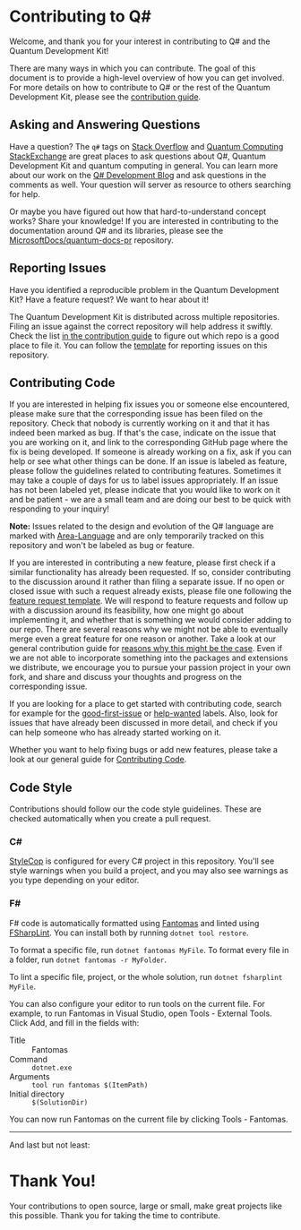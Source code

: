 # Contributing to Q#

Welcome, and thank you for your interest in contributing to Q# and the Quantum Development Kit!

There are many ways in which you can contribute. The goal of this document is to provide a high-level overview of how you can get involved. For more details on how to contribute to Q# or the rest of the Quantum Development Kit, please see the [contribution guide](https://docs.microsoft.com/azure/quantum/contributing-overview/).

## Asking and Answering Questions

Have a question? The `q#` tags on [Stack Overflow](https://stackoverflow.com/questions/tagged/q%23) and [Quantum Computing StackExchange](https://quantumcomputing.stackexchange.com/questions/tagged/q%23) are great places to ask questions about Q#, Quantum Development Kit and quantum computing in general.
You can learn more about our work on the [Q# Development Blog](https://devblogs.microsoft.com/qsharp/) and ask questions in the comments as well.
Your question will server as resource to others searching for help.

Or maybe you have figured out how that hard-to-understand concept works? Share your knowledge!
If you are interested in contributing to the documentation around Q# and its libraries, please see the [MicrosoftDocs/quantum-docs-pr](https://github.com/MicrosoftDocs/quantum-docs-pr) repository.

## Reporting Issues

Have you identified a reproducible problem in the Quantum Development Kit?
Have a feature request?
We want to hear about it!

The Quantum Development Kit is distributed across multiple repositories. Filing an issue against the correct repository will help address it swiftly. Check the list [in the contribution guide](https://docs.microsoft.com/azure/quantum/contributing-overview#where-do-contributions-go) to figure out which repo is a good place to file it.
You can follow the [template](https://github.com/microsoft/qsharp-compiler/issues/new?assignees=&labels=bug&template=bug_report.md&title=) for reporting issues on this repository.

## Contributing Code

If you are interested in helping fix issues you or someone else encountered,
please make sure that the corresponding issue has been filed on the repository.
Check that nobody is currently working on it and that it has indeed been marked as bug.
If that's the case, indicate on the issue that you are working on it,
and link to the corresponding GitHub page where the fix is being developed.
If someone is already working on a fix, ask if you can help or see what other things can be done.
If an issue is labeled as feature, please follow the guidelines related to contributing features.
Sometimes it may take a couple of days for us to label issues appropriately.
If an issue has not been labeled yet, please indicate that you would like to work on it and be patient -
we are a small team and are doing our best to be quick with responding to your inquiry!

**Note:**
Issues related to the design and evolution of the Q# language are marked with
[Area-Language](https://github.com/microsoft/qsharp-compiler/issues?q=is%3Aissue+is%3Aopen+label%3AArea-Language)
and are only temporarily tracked on this repository and won't be labeled as bug or feature.

If you are interested in contributing a new feature,
please first check if a similar functionality has already been requested.
If so, consider contributing to the discussion around it rather than filing a separate issue.
If no open or closed issue with such a request already exists,
please file one following the [feature request template](https://github.com/microsoft/qsharp-compiler/issues/new?assignees=&labels=feature&template=feature_request.md&title=).
We will respond to feature requests and follow up with a discussion around its feasibility,
how one might go about implementing it, and whether that is something we would consider adding to our repo.
There are several reasons why we might not be able to eventually merge even a great feature for one reason or another.
Take a look at our general contribution guide for [reasons why this might be the case](https://docs.microsoft.com/azure/quantum/contributing-code#when-well-reject-a-pull-request).
Even if we are not able to incorporate something into the packages and extensions we distribute,
we encourage you to pursue your passion project in your own fork,
and share and discuss your thoughts and progress on the corresponding issue.

If you are looking for a place to get started with contributing code,
search for example for the [good-first-issue](https://github.com/microsoft/qsharp-compiler/labels/good%20first%20issue) or [help-wanted](https://github.com/microsoft/qsharp-compiler/labels/help%20wanted) labels.
Also, look for issues that have already been discussed in more detail,
and check if you can help someone who has already started working on it.

Whether you want to help fixing bugs or add new features, please take a look at our general guide for [Contributing Code](https://docs.microsoft.com/azure/quantum/contributing-code).

## Code Style

Contributions should follow our the code style guidelines.
These are checked automatically when you create a pull request.

### C#

[StyleCop](https://github.com/DotNetAnalyzers/StyleCopAnalyzers) is configured for every C# project in this repository.
You'll see style warnings when you build a project, and you may also see warnings as you type depending on your editor.

### F#

F# code is automatically formatted using [Fantomas](https://github.com/fsprojects/fantomas) and linted using [FSharpLint](https://github.com/fsprojects/FSharpLint).
You can install both by running `dotnet tool restore`.

To format a specific file, run `dotnet fantomas MyFile`.
To format every file in a folder, run `dotnet fantomas -r MyFolder`.

To lint a specific file, project, or the whole solution, run `dotnet fsharplint MyFile`.

You can also configure your editor to run tools on the current file.
For example, to run Fantomas in Visual Studio, open Tools - External Tools.
Click Add, and fill in the fields with:

<dl>
  <dt>Title</dt>
  <dd>Fantomas</dd>

  <dt>Command</dt>
  <dd><code>dotnet.exe</code></dd>

  <dt>Arguments</dt>
  <dd><code>tool run fantomas $(ItemPath)</code></dd>

  <dt>Initial directory</dt>
  <dd><code>$(SolutionDir)</code></dd>
</dl>

You can now run Fantomas on the current file by clicking Tools - Fantomas.

---

And last but not least:

# Thank You!

Your contributions to open source, large or small, make great projects like this possible.
Thank you for taking the time to contribute.
